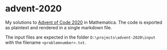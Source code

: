 # advent-2020

My solutions to [Advent of Code 2020](https://adventofcode.com/2020/) in Mathematica.
The code is exported as plaintext and rendered in a single markdown file.

The input files are expected in the folder `D:\projects\advent-2020\input` with the filename `<problemnumber>.txt`.
